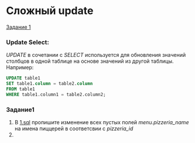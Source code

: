 # Сложный update

[Задание 1](#Задание1)


### Update Select:

_UPDATE_ в сочетании с _SELECT_ используется для обновления значений столбцов в одной таблице на основе значений из
другой таблицы. Например:

```sql
UPDATE table1
SET table1.column = table2.column
FROM table1
WHERE table1.column1 = table2.column2;
```

### Задание1

1. В [1.sql](1.sql) пропишите изменение всех пустых полей _menu.pizzeria_name_ на имена пиццерей в соответсвии с
   _pizzeria_id_
2. 